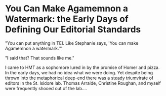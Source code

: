 # You Can Make Agamemnon a Watermark: the Early Days of Defining Our Editorial Standards

"You can put anything in TEI. Like Stephanie says, 'You can make Agamemnon a watermark.'"

"I said that? That sounds like me."

I came to HMT as a sophomore lured in by the promise of Homer and pizza. In the early days, we had no idea what we were doing. Yet despite being thrown into the metaphorical deep-end there was a steady triumvirate of editors in the St. Isidore lab. Thomas Arralde, Christine Roughan, and myself were frequently shooed out of the lab....

